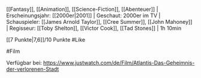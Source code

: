 [[Fantasy]], [[Animation]], [[Science-Fiction]], [[Abenteuer]] | Erscheinungsjahr: [[2000er|2001]] | Geschaut: 2000er im TV | Schauspieler: [[James Arnold Taylor]], [[Cree Summer]], [[John Mahoney]] | Regisseur: [[Toby Shelton]], [[Victor Cook]], [[Tad Stones]] | 1h 10min

[[7 Punkte|7,6]]/10 Punkte #Like 


#Film 

Verfügbar bei: https://www.justwatch.com/de/Film/Atlantis-Das-Geheimnis-der-verlorenen-Stadt